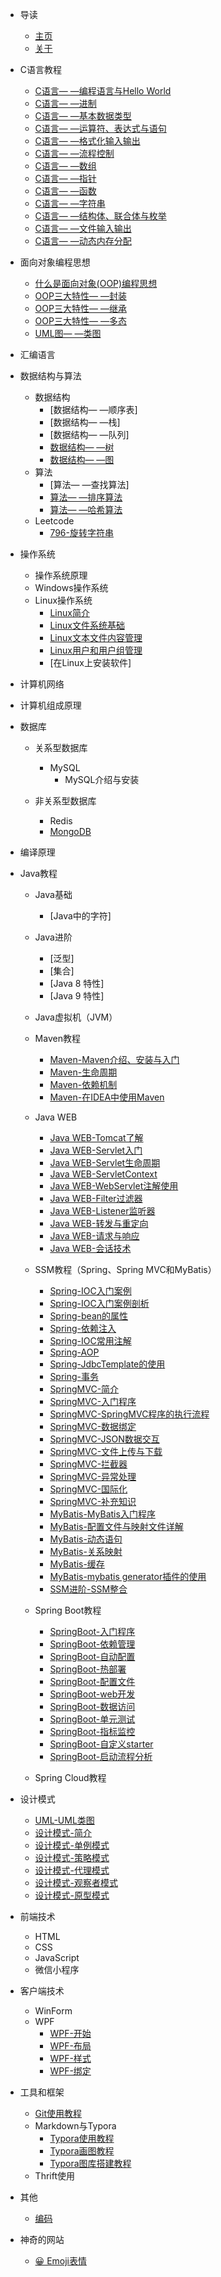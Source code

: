 * 导读
    * [主页](README.md)
    * [关于](About.md)
* C语言教程
    * [C语言— —编程语言与Hello World](docs/C/C语言-编程语言与HelloWorld.md)
    * [C语言— —进制](docs/C/C语言-进制.md)
    * [C语言— —基本数据类型](docs/C/C语言-基本数据类型.md)
    * [C语言— —运算符、表达式与语句](docs/C/C语言-运算符与表达式.md)
    * [C语言— —格式化输入输出](docs/C/C语言-格式化输入输出.md)
    * [C语言— —流程控制](docs/C/C语言-流程控制.md)
    * [C语言— —数组](docs/C/C语言-数组.md)
    * [C语言— —指针](docs/C/C语言-指针.md)
    * [C语言— —函数](docs/C/C语言-函数.md)
    * [C语言— —字符串](docs/C/C语言-字符串.md)
    * [C语言— —结构体、联合体与枚举](docs/C/C语言-结构体、联合体与枚举.md)
    * [C语言— —文件输入输出](docs/C/C语言-文件输入与输出.md)
    * [C语言— —动态内存分配](docs/C/C语言-动态内存分配.md)

* 面向对象编程思想
    * [什么是面向对象(OOP)编程思想](docs/OOP/OOP-面向对象编程思想概述.md)
    * [OOP三大特性— —封装](docs/OOP/OOP-封装.md)
    * [OOP三大特性— —继承](docs/OOP/OOP-继承.md)
    * [OOP三大特性— —多态](docs/OOP/OOP-多态.md)
    * [UML图— —类图](docs/设计模式/UML图-类图.md)

* 汇编语言

* 数据结构与算法
    * 数据结构
        * [数据结构— —顺序表]
        * [数据结构— —栈]
        * [数据结构— —队列]
        * [数据结构— —树](docs/数据结构与算法/数据结构-树.md)
        * [数据结构— —图](docs/数据结构与算法/数据结构-图.md)
    * 算法
        * [算法— —查找算法]
        * [算法— —排序算法](docs/数据结构与算法/算法-排序算法.md)
        * [算法— —哈希算法](docs/数据结构与算法/算法-哈希算法.md)
    * Leetcode
        * [796-旋转字符串](docs/Leetcode/796-旋转字符串.md)
* 操作系统
    * 操作系统原理
    * Windows操作系统
    * Linux操作系统
        * [Linux简介](docs/操作系统/Linux/Linux简介.md)
        * [Linux文件系统基础](docs/操作系统/Linux/文件系统基础.md)
        * [Linux文本文件内容管理](docs/操作系统/Linux/文本文件内容管理.md)
        * [Linux用户和用户组管理](docs/操作系统/Linux/用户和用户组管理.md)
        * [在Linux上安装软件]

* 计算机网络

* 计算机组成原理

* 数据库
    * 关系型数据库
        * MySQL
            * MySQL介绍与安装

    * 非关系型数据库
        * Redis
        * [MongoDB](docs/数据库/MongoDB使用教程.md)
* 编译原理

* Java教程
    * Java基础
        * [Java中的字符]

    * Java进阶
        * [泛型]
        * [集合]
        * [Java 8 特性]
        * [Java 9 特性]
    * Java虚拟机（JVM）
    * Maven教程
        * [Maven-Maven介绍、安装与入门](docs/Java/Maven/maven-maven介绍安装与入门.md)
        * [Maven-生命周期](docs/Java/Maven/maven-生命周期.md)
        * [Maven-依赖机制](docs/Java/Maven/maven-依赖机制.md)
        * [Maven-在IDEA中使用Maven](docs/Java/Maven/maven-在IDEA中使用maven.md)
    * Java WEB
        * [Java WEB-Tomcat了解](docs/Java/JavaWEB/JavaWEB-Tomcat了解.md)
        * [Java WEB-Servlet入门](docs/Java/JavaWEB/JavaWEB-Servlet入门.md)
        * [Java WEB-Servlet生命周期](docs/Java/JavaWEB/JavaWEB-Servlet生命周期.md)
        * [Java WEB-ServletContext](docs/Java/JavaWEB/JavaWEB-ServletContext.md)
        * [Java WEB-WebServlet注解使用](docs/Java/JavaWEB/JavaWEB-WebServlet注解使用.md)
        * [Java WEB-Filter过滤器](docs/Java/JavaWEB/JavaWEB-Filter过滤器.md)
        * [Java WEB-Listener监听器](docs/Java/JavaWEB/JavaWEB-Listener监听器.md)
        * [Java WEB-转发与重定向](docs/Java/JavaWEB/JavaWEB-转发与重定向.md)
        * [Java WEB-请求与响应](docs/Java/JavaWEB/JavaWEB-请求与响应.md)
        * [Java WEB-会话技术](docs/Java/JavaWEB/JavaWEB-会话技术.md)
    * SSM教程（Spring、Spring MVC和MyBatis）
        * [Spring-IOC入门案例](docs/Java/SSM/01.Spring-IOC入门案例.md)
        * [Spring-IOC入门案例剖析](docs/Java/SSM/02.Spring-IOC入门案例剖析.md)
        * [Spring-bean的属性](docs/Java/SSM/03.Spring-bean的属性.md)
        * [Spring-依赖注入](docs/Java/SSM/04.Spring-依赖注入.md)
        * [Spring-IOC常用注解](docs/Java/SSM/05.Spring-IOC常用注解.md)
        * [Spring-AOP](docs/Java/SSM/06.Spring-AOP.md)
        * [Spring-JdbcTemplate的使用](docs/Java/SSM/07.Spring-JdbcTemplate的使用.md)
        * [Spring-事务](docs/Java/SSM/08.Spring-事务.md)
        * [SpringMVC-简介](docs/Java/SSM/09.SpringMVC-简介.md)
        * [SpringMVC-入门程序](docs/Java/SSM/10.SpringMVC-入门程序.md)
        * [SpringMVC-SpringMVC程序的执行流程](docs/Java/SSM/11.SpringMVC-SpringMVC程序的执行流程.md)
        * [SpringMVC-数据绑定](docs/Java/SSM/12.SpringMVC-数据绑定.md)
        * [SpringMVC-JSON数据交互](docs/Java/SSM/13.SpringMVC-JSON数据交互.md)
        * [SpringMVC-文件上传与下载](docs/Java/SSM/14.SpringMVC-文件上传与下载.md)
        * [SpringMVC-拦截器](docs/Java/SSM/15.SpringMVC-拦截器.md)
        * [SpringMVC-异常处理](docs/Java/SSM/16.SpringMVC-异常处理.md)
        * [SpringMVC-国际化](docs/Java/SSM/17.SpringMVC-国际化.md)
        * [SpringMVC-补充知识](docs/Java/SSM/18.SpringMVC-补充知识.md)
        * [MyBatis-MyBatis入门程序](docs/Java/SSM/19.MyBatis-MyBatis入门程序.md)
        * [MyBatis-配置文件与映射文件详解](docs/Java/SSM/20.MyBatis-配置文件与映射文件详解.md)
        * [MyBatis-动态语句](docs/Java/SSM/21.MyBatis-动态语句.md)
        * [MyBatis-关系映射](docs/Java/SSM/22.MyBatis-关系映射.md)
        * [MyBatis-缓存](docs/Java/SSM/23.MyBatis-缓存.md)
        * [MyBatis-mybatis generator插件的使用](docs/Java/SSM/24.MyBatis-mybatis-generator插件的使用.md)
        * [SSM进阶-SSM整合](docs/Java/SSM/SSM进阶-SSM整合.md)
    * Spring Boot教程
        * [SpringBoot-入门程序](docs/Java/SpringBoot/01.SpringBoot-入门程序.md)
        * [SpringBoot-依赖管理](docs/Java/SpringBoot/02.SpringBoot-依赖管理.md)
        * [SpringBoot-自动配置](docs/Java/SpringBoot/03.SpringBoot-自动配置.md)
        * [SpringBoot-热部署](docs/Java/SpringBoot/04.SpringBoot-热部署.md)
        * [SpringBoot-配置文件](docs/Java/SpringBoot/05.SpringBoot-配置文件.md)
        * [SpringBoot-web开发](docs/Java/SpringBoot/06.SpringBoot-web开发.md)
        * [SpringBoot-数据访问](docs/Java/SpringBoot/07.SpringBoot-数据访问.md)
        * [SpringBoot-单元测试](docs/Java/SpringBoot/08.SpringBoot-单元测试.md)
        * [SpringBoot-指标监控](docs/Java/SpringBoot/09.SpringBoot-指标监控.md)
        * [SpringBoot-自定义starter](docs/Java/SpringBoot/10.SpringBoot-自定义starter.md)
        * [SpringBoot-启动流程分析](docs/Java/SpringBoot/11.SpringBoot-启动流程分析.md)
    * Spring Cloud教程
* 设计模式
    * [UML-UML类图](docs/设计模式/UML-UML类图.md)
    * [设计模式-简介](docs/设计模式/设计模式-简介.md)
    * [设计模式-单例模式](docs/设计模式/设计模式-单例模式.md)
    * [设计模式-策略模式](docs/设计模式/设计模式-策略模式.md)
    * [设计模式-代理模式](docs/设计模式/设计模式-代理模式.md)
    * [设计模式-观察者模式](docs/设计模式/设计模式-观察者模式.md)
    * [设计模式-原型模式](docs/设计模式/设计模式-原型模式.md)
* 前端技术
    * HTML
    * CSS
    * JavaScript
    * 微信小程序
* 客户端技术
    * WinForm
    * WPF
        * [WPF-开始](docs/客户端技术/WPF/WPF-开始.md)
        * [WPF-布局](docs/客户端技术/WPF/WPF-布局.md)
        * [WPF-样式](docs/客户端技术/WPF/WPF-样式.md)
        * [WPF-绑定](docs/客户端技术/WPF/WPF-绑定.md)
* 工具和框架
    * [Git使用教程](docs/工具/Git使用教程.md)
    * Markdown与Typora
        * [Typora使用教程](docs/工具/Typora使用教程.md)
        * [Typora画图教程](docs/工具/Typora画图教程.md)
        * [Typora图库搭建教程](docs/工具/Typora图床搭建教程.md)
    * Thrift使用
* 其他
    * [编码](docs/其他/编码.md)
* 神奇的网站
    * [😀 Emoji表情](https://emojipedia.org/)